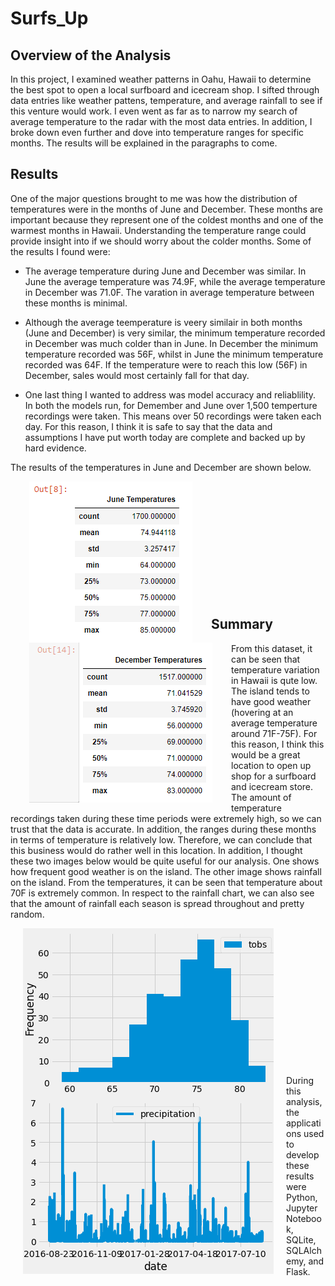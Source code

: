 # Surfs_Up

## Overview of the Analysis
In this project, I examined weather patterns in Oahu, Hawaii to determine the best spot to open a local surfboard and icecream shop. I sifted through data entries like weather pattens, temperature, and average rainfall to see if this venture would work. I even went as far as to narrow my search of average temperature to the radar with the most data entries. In addition, I broke down even further and dove into temperature ranges for specific months. The results will be explained in the paragraphs to come.

## Results
One of the major questions brought to me was how the distribution of temperatures were in the months of June and December. These months are important because they represent one of the coldest months and one of the warmest months in Hawaii. Understanding the temperature range could provide insight into if we should worry about the colder months. Some of the results I found were:

- The average temperature during June and December was similar. In June the average temperature was 74.9F, while the average temperature in December was 71.0F. The varation in average temperature between these months is minimal.

- Although the average teemperature is veery similair in both months (June and December) is very similar, the minimum temperature recorded in December was much colder than in June. In December the minimum temperature recorded was 56F, whilst in June the minimum temperature recorded was 64F. If the temperature were to reach this low (56F) in December, sales would most certainly fall for that day.

- One last thing I wanted to address was model accuracy and reliablility. In both the models run, for Demember and June over 1,500 temperture recordings were taken. This means over 50 recordings were taken each day. For this reason, I think it is safe to say that the data and assumptions I have put worth today are complete and backed up by hard evidence.

The results of the temperatures in June and December are shown below.

<img align="left" src="./Resources/JuneTemps.PNG" alt="Made with Angular" title="Angular" hspace="30"/>
<img align="left" src="./Resources/DecTemps.PNG" alt="Made with Bootstrap" title="Bootstrap" hspace="30"/>

<br/><br/><br/><br/><br/><br/><br/><br/><br/><br/><br/>





## Summary
From this dataset, it can be seen that temperature variation in Hawaii is qute low. The island tends to have good weather (hovering at an average temperature around 71F-75F). For this reason, I think this would be a great location to open up shop for a surfboard and icecream store. The amount of temperature recordings taken during these time periods were extremely high, so we can trust that the data is accurate. In addition, the ranges during these months in terms of temperature is relatively low. Therefore, we can conclude that this business would do rather well in this location. In addition, I thought these two images below would be quite useful for our analysis. One shows how frequent good weather is on the island. The other image shows rainfall on the island. From the temperatures, it can be seen that temperature about 70F is extremely common. In respect to the rainfall chart, we can also see that the amount of rainfall each season is spread throughout and pretty random.

<img align="left" src="./Resources/TempDistr.PNG" alt="Made with Angular" title="Angular" hspace="20"/>
<img align="left" src="./Resources/RainPic.PNG" alt="Made with Bootstrap" title="Bootstrap" hspace="20"/>

<br/><br/><br/><br/><br/><br/><br/><br/><br/><br/><br/><br/><br/>

During this analysis, the applications used to develop these results were Python, Jupyter Notebook, SQLite, SQLAlchemy, and Flask.
